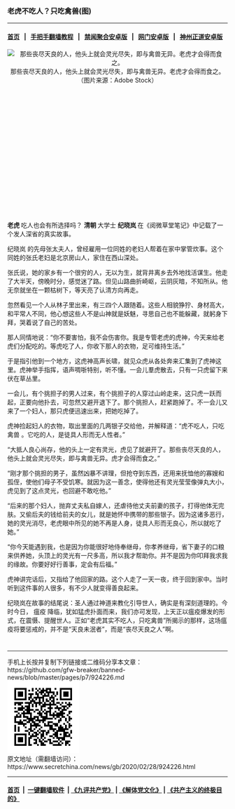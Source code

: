 ### 老虎不吃人？只吃禽兽(图)
------------------------

#### [首页](https://github.com/gfw-breaker/banned-news/blob/master/README.md) &nbsp;&nbsp;|&nbsp;&nbsp; [手把手翻墙教程](https://github.com/gfw-breaker/guides/wiki) &nbsp;&nbsp;|&nbsp;&nbsp; [禁闻聚合安卓版](https://github.com/gfw-breaker/bn-android) &nbsp;&nbsp;|&nbsp;&nbsp; [网门安卓版](https://github.com/oGate2/oGate) &nbsp;&nbsp;|&nbsp;&nbsp; [神州正道安卓版](https://github.com/SzzdOgate/update) 



<div class="article_right" style="fone-color:#000">
 <p style="text-align:center">
  <img alt="那些丧尽天良的人，他头上就会灵光尽失，即与禽兽无异。老虎才会得而食之。" src="http://img2.secretchina.com/pic/2019/6-4/p2438401a127647383-ss.jpg" style="height:356px; width:600px"/>
  <br>
   那些丧尽天良的人，他头上就会灵光尽失，即与禽兽无异。老虎才会得而食之。（图片来源：Adobe Stock）
   <span id="hideid" name="hideid" style="color:red;display:none;">
    <span href="https://www.secretchina.com">
    </span>
   </span>
  </br>
 </p>
 <div id="txt-mid1-t21-2017">
  <ins class="adsbygoogle" data-ad-client="ca-pub-1276641434651360" data-ad-slot="2451032099" style="display:inline-block;width:336px;height:280px">
  </ins>
  <div id="SC-22xxx">
  </div>
 </div>
 <p>
  <strong>
   <span href="https://www.secretchina.com/news/gb/tag/老虎" target="_blank">
    老虎
   </span>
  </strong>
  吃人也会有所选择吗？
  <strong>
   清朝
  </strong>
  大学士
  <strong>
   纪晓岚
  </strong>
  在《阅微草堂笔记》中记载了一个发人深省的真实故事。
  <span id="hideid" name="hideid" style="color:red;display:none;">
   <span href="https://www.secretchina.com">
   </span>
  </span>
 </p>
 <p>
  <span href="https://www.secretchina.com/news/gb/tag/纪晓岚" target="_blank">
   纪晓岚
  </span>
  的先母张太夫人，曾经雇用一位同姓的老妇人帮着在家中掌管炊事。这个同姓的张氏老妇是北京房山人，家住在西山深处。
 </p>
 <p>
  张氏说，她的家乡有一个很穷的人，无以为生，就背井离乡去外地找活谋生。他走了大半天，傍晚时分，感觉迷了路。但见山路曲折崎岖，云阴灰暗，不知所从。他无奈就坐在一颗枯树下，等天亮了认清方向再走。
 </p>
 <p>
  忽然看见一个人从林子里出来，有三四个人跟随着。这些人相貌狰狞、身材高大，和平常人不同，他心想这些人不是山神就是妖魅，寻思自己也不能躲藏，就躬身下拜，哭着说了自己的苦处。
 </p>
 <p>
  那人同情地说：“你不要害怕，我不会伤害你。我是专管老虎的虎神，今天来给老虎们分配吃的。等虎吃了人，你收下那人的衣物，足可维持生活。”
 </p>
 <p>
  于是指引他到一个地方，这虎神高声长啸，就见众虎从各处奔来汇集到了虎神这里。虎神举手指挥，语声啁哳特别，听不懂。一会儿羣虎散去，只有一只虎留下来伏在草丛里。
 </p>
 <p>
  一会儿，有个挑担子的男人过来，有个挑担子的人穿过山岭走来，这只虎一跃而起，正要向他扑去，可忽然又避开退下了。那个挑担人，赶紧跑掉了。不一会儿又来了一个妇人，那只虎便迅速出来，把她吃掉了。
 </p>
 <p>
  虎神捡起妇人的衣物，取出里面的几两银子交给他，并解释道：“虎不吃人，只吃
  <span href="https://www.secretchina.com/news/gb/tag/禽兽" target="_blank">
   禽兽
  </span>
  。它吃的人，是徒具人形而无人性者。”
 </p>
 <p>
  “大抵人良心尚存，他的头上一定有灵光，虎见了就避开了。那些丧尽天良的人，他头上就会灵光尽失，即与禽兽无异。虎才会得而食之。”
 </p>
 <p>
  “刚才那个挑担的男子，虽然凶暴不讲理，但抢夺到东西，还用来抚恤他的寡嫂和孤侄，使他们母子不受饥寒。就因为这一善念，使得他还有灵光莹莹像弹丸大小，虎见到了这点灵光，也回避不敢吃他。”
 </p>
 <p>
  “后来的那个妇人，抛弃丈夫私自嫁人，还虐待他丈夫前妻的孩子，打得他体无完肤。又偷后夫的钱给前夫的女儿，就是她怀中携带的那些银子。因为这诸多恶行，她的灵光消尽，老虎眼中所见的她不再是人身，徒具人形而无良心，所以就吃了她。”
 </p>
 <p>
  “你今天能遇到我，也是因为你能很好地侍奉继母，你孝养继母，省下妻子的口粮来供养她，头顶上的灵光有一尺多高，所以我才帮助你。并不是因为你叩拜我求我的缘故。你要好好行善事，定会有后福。”
 </p>
 <p>
  虎神讲完话后，又指给了他回家的路。这个人走了一天一夜，终于回到家中。当时听到这件事的人很多，有不少人就变得善良起来。
 </p>
 <p>
  纪晓岚在故事的结尾说：圣人通过神道来教化引导世人，确实是有深刻道理的。今时今日，
  <span href="https://www.secretchina.com/news/gb/tag/瘟疫" target="_blank">
   瘟疫
  </span>
  降临，犹如猛虎扑面而来，我们亦可发现，上天正以瘟疫爆发的形式，在震慑、提醒世人。正如“老虎其实不吃人，只吃禽兽”所揭示的那样，这场瘟疫将要惩戒的，并不是“天良未泯者”，而是“丧尽天良之人”啊。
  <center>
   <div>
    <div id="txt-mid2-t22-2017" style="display: block;  max-height: 351px;  overflow: hidden;">
     <div id="SC-21xxx">
     </div>
     <ins class="adsbygoogle" data-ad-client="ca-pub-1276641434651360" data-ad-format="auto" data-ad-slot="4301710469" data-full-width-responsive="true" style="display:block">
     </ins>
    </div>
   </div>
  </center>
  <div style="padding-top:12px;">
  </div>
 </p>
</div>

<hr/>
手机上长按并复制下列链接或二维码分享本文章：<br/>
https://github.com/gfw-breaker/banned-news/blob/master/pages/p7/924226.md <br/>
<a href='https://github.com/gfw-breaker/banned-news/blob/master/pages/p7/924226.md'><img src='https://github.com/gfw-breaker/banned-news/blob/master/pages/p7/924226.md.png'/></a> <br/>
原文地址（需翻墙访问）：https://www.secretchina.com/news/gb/2020/02/28/924226.html


------------------------
#### [首页](https://github.com/gfw-breaker/banned-news/blob/master/README.md) &nbsp;|&nbsp; [一键翻墙软件](https://github.com/gfw-breaker/nogfw/blob/master/README.md) &nbsp;| [《九评共产党》](https://github.com/gfw-breaker/9ping.md/blob/master/README.md#九评之一评共产党是什么) | [《解体党文化》](https://github.com/gfw-breaker/jtdwh.md/blob/master/README.md) | [《共产主义的终极目的》](https://github.com/gfw-breaker/gczydzjmd.md/blob/master/README.md)


<img src='http://gfw-breaker.win/banned-news/pages/p7/924226.md' width='0px' height='0px'/>